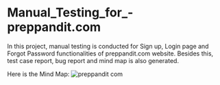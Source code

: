 # Manual_Testing_for_-preppandit.com
In this project, manual testing is conducted for Sign up, Login page and Forgot Password functionalities of preppandit.com website. Besides this, test case report, bug report and mind map is also generated. 

Here is the Mind Map:
![preppandit com](https://user-images.githubusercontent.com/69734547/206867454-2fae0e26-19e2-46d4-b456-e4af26a02aaf.png)


